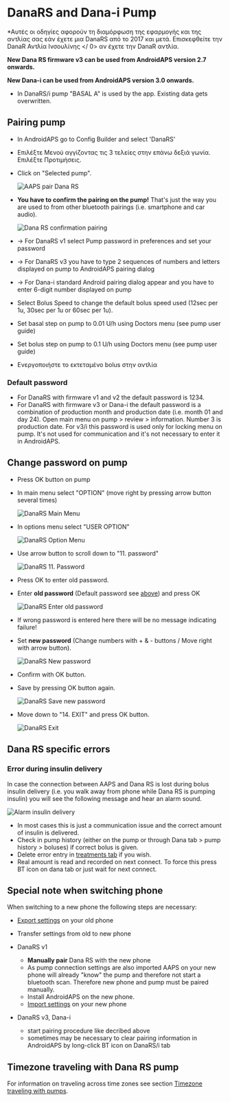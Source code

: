 # DanaRS and Dana-i Pump

*Αυτές οι οδηγίες αφορούν τη διαμόρφωση της εφαρμογής και της αντλίας σας εάν έχετε μια DanaRS από το 2017 και μετά. Επισκεφθείτε την  DanaR Αντλία Ινσουλίνης </ 0> αν έχετε την DanaR αντλία.</em></p> 

**New Dana RS firmware v3 can be used from AndroidAPS version 2.7 onwards.**

**New Dana-i can be used from AndroidAPS version 3.0 onwards.**

* In DanaRS/i pump "BASAL A" is used by the app. Existing data gets overwritten.

## Pairing pump

* In AndroidAPS go to Config Builder and select 'DanaRS'

* Επιλέξτε Μενού αγγίζοντας τις 3 τελείες στην επάνω δεξιά γωνία. Επιλέξτε Προτιμήσεις.

* Click on "Selected pump".
  
  ![AAPS pair Dana RS](../images/AAPS_DanaRSPairing.png)

* **You have to confirm the pairing on the pump!** That's just the way you are used to from other bluetooth pairings (i.e. smartphone and car audio).
  
  ![Dana RS confirmation pairing](../images/DanaRS_Pairing.png)

* -> For DanaRS v1 select Pump password in preferences and set your password

* -> For DanaRS v3 you have to type 2 sequences of numbers and letters displayed on pump to AndroidAPS pairing dialog
* -> For Dana-i standard Android pairing dialog appear and you have to enter 6-digit number displayed on pump

* Select Bolus Speed to change the default bolus speed used (12sec per 1u, 30sec per 1u or 60sec per 1u).

* Set basal step on pump to 0.01 U/h using Doctors menu (see pump user guide)
* Set bolus step on pump to 0.1 U/h using Doctors menu (see pump user guide)
* Ενεργοποιήστε το εκτεταμένο bolus στην αντλία

### Default password

* For DanaRS with firmware v1 and v2 the default password is 1234.
* For DanaRS with firmware v3 or Dana-i the default password is a combination of production month and production date (i.e. month 01 and day 24). Open main menu on pump > review > information. Number 3 is production date. For v3/i this password is used only for locking menu on pump. It's not used for communication and it's not necessary to enter it in AndroidAPS.

## Change password on pump

* Press OK button on pump
* In main menu select "OPTION" (move right by pressing arrow button several times)
  
  ![DanaRS Main Menu](../images/DanaRSPW_01_MainMenu.png)

* In options menu select "USER OPTION"
  
  ![DanaRS Option Menu](../images/DanaRSPW_02_OptionMenu.png)

* Use arrow button to scroll down to "11. password"
  
  ![DanaRS 11. Password](../images/DanaRSPW_03_11PW.png)

* Press OK to enter old password.

* Enter **old password** (Default password see [above](#default-password)) and press OK
  
  ![DanaRS Enter old password](../images/DanaRSPW_04_11PWenter.png)

* If wrong password is entered here there will be no message indicating failure!

* Set **new password** (Change numbers with + & - buttons / Move right with arrow button).
  
  ![DanaRS New password](../images/DanaRSPW_05_PWnew.png)

* Confirm with OK button.

* Save by pressing OK button again.
  
  ![DanaRS Save new password](../images/DanaRSPW_06_PWnewSave.png)

* Move down to "14. EXIT" and press OK button.
  
  ![DanaRS Exit](../images/DanaRSPW_07_Exit.png)

## Dana RS specific errors

### Error during insulin delivery

In case the connection between AAPS and Dana RS is lost during bolus insulin delivery (i.e. you walk away from phone while Dana RS is pumping insulin) you will see the following message and hear an alarm sound.

![Alarm insulin delivery](../images/DanaRS_Error_bolus.png)

* In most cases this is just a communication issue and the correct amount of insulin is delivered.
* Check in pump history (either on the pump or through Dana tab > pump history > boluses) if correct bolus is given.
* Delete error entry in [treatments tab](../Getting-Started/Screenshots#carb-correction) if you wish.
* Real amount is read and recorded on next connect. To force this press BT icon on dana tab or just wait for next connect.

## Special note when switching phone

When switching to a new phone the following steps are necessary:

* [Export settings](../Usage/ExportImportSettings#export-settings) on your old phone
* Transfer settings from old to new phone

* DanaRS v1
  
  * **Manually pair** Dana RS with the new phone
  * As pump connection settings are also imported AAPS on your new phone will already "know" the pump and therefore not start a bluetooth scan. Therefore new phone and pump must be paired manually.
  * Install AndroidAPS on the new phone.
  * [Import settings](../Usage/ExportImportSettings#import-settings) on your new phone
* DanaRS v3, Dana-i 
  * start pairing procedure like decribed above
  * sometimes may be necessary to clear pairing information in AndroidAPS by long-click BT icon on DanaRS/i tab

## Timezone traveling with Dana RS pump

For information on traveling across time zones see section [Timezone traveling with pumps](../Usage/Timezone-traveling#danarv2-danars).